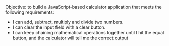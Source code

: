 Objective: to build a JavaScript-based calculator application that meets the following requirements:

 - I can add, subtract, multiply and divide two numbers.
 - I can clear the input field with a clear button.
 - I can keep chaining mathematical operations together until I hit the equal button, and the calculator will tell me the correct output
